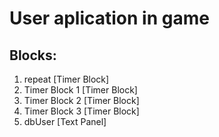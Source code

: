 # User aplication in game

## Blocks:
1. repeat [Timer Block]
2. Timer Block 1 [Timer Block]
3. Timer Block 2 [Timer Block]
4. Timer Block 3 [Timer Block]
5. dbUser [Text Panel]
